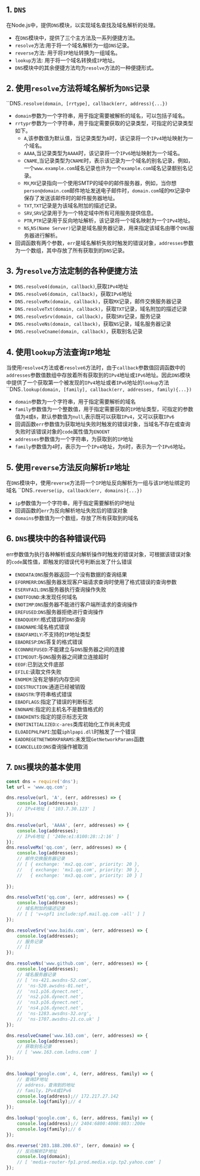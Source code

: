 ## 1. `DNS`
在Node.js中，提供`DNS`模块，以实现域名查找及域名解析的处理。
+ 在`DNS`模块中，提供了三个主方法及一系列便捷方法。
+ `resolve`方法:用于将一个域名解析为一组`DNS`记录。
+ `reverse`方法: 用于将`IP`地址转换为一组域名。
+ `lookup`方法: 用于将一个域名转换成`IP`地址。
+ `DNS`模块中的其余便捷方法均为`resolve`方法的一种便捷形式。

## 2. 使用`resolve`方法将域名解析为`DNS`记录
``DNS`.resolve(domain, [rrtype], callback(err, address){...})`
+ `domain`参数为一个字符串，用于指定需要被解析的域名，可以包括子域名。
+ `rrtypr`参数为一个字符串，用于指定需要获取的记录类型，可指定的记录类型如下。
    * `A`,该参数值为默认值，当记录类型为`A`时，该记录将一个`IPv4`地址映射为一个域名。
    * `AAAA`,当记录类型为`AAAA`时，该记录将一个`IPv6`地址映射为一个域名。
    * `CNAME`,当记录类型为`CNAME`时，表示该记录为一个域名的别名记录，例如，一个`www.example.com`域名记录也许为一个`example.com`域名记录额别名记录。
    * `MX`,`MX`记录指向一个使用SMTP的域中的邮件服务器，例如，当你想`person@domain.com`邮件地址发送电子邮件时，`domain.com`域的`MX`记录中保存了发送该邮件时的邮件服务器地址。
    * `TXT`,`TXT`记录是为该域名附加的描述记录。
    * `SRV`,`SRV`记录用于为一个特定域中所有可用服务提供信息。
    * `PTR`,`PTR`记录用于反向地址解析，该记录将一个域名映射为一个`IPv4`地址。
    * `NS`,`NS(Name Server)`记录是域名服务器记录，用来指定该域名由哪个`DNS`服务器进行解析。
+ 回调函数有两个参数，`err`是域名解析失败时触发的错误对象，`addresses`参数为一个数组，其中存放了所有获取到的`DNS`记录。

## 3. 为`resolve`方法定制的各种便捷方法
+ `DNS.resolve4(domain, callback)`,获取`IPv4`地址
+ `DNS.resolve6(domain, callback)`，获取`IPv6`地址
+ `DNS.resolveMx(domain, callback)`，获取`MX`记录，邮件交换服务器记录
+ `DNS.resolveTxt(domain, callback)`，获取`TXT`记录，域名附加的描述记录
+ `DNS.resolveSrv(domain, callback)`，获取`SRV`记录，服务记录
+ `DNS.resolveNs(domain, callback)`，获取`NS`记录，域名服务器记录
+ `DNS.resolveCname(domain, callback)`，获取别名记录

## 4. 使用`lookup`方法查询`IP`地址
当使用`resolve4`方法或者`resolve6`方法时，由于`callback`参数值回调函数中的`addresses`参数值数组中存放着所有获取到的`IPv4`地址或`IPv6`地址。因此`DNS`模块中提供了一个获取第一个被发现的`IPv4`地址或者`IPv6`地址的`lookup`方法
``DNS`.lookup(domain, [family], callback(err, addresses, family){...})`
+ `domain`参数为一个字符串，用于指定需要解析的域名
+ `family`参数值为一个整数值，用于指定需要获取的`IP`地址类型，可指定的参数值为`4`或`6`，默认参数值为`null`,表示既可以获取`IPv4`，又可以获取`IPv6`
+ 回调函数`err`参数值为获取地址失败时触发的错误对象，当域名不存在或查询失败时该错误对象的`code`属性值为`ENOENT`
+ `addresses`参数值为一个字符串，为获取到的`IP`地址
+ `family`参数值为`4`时，表示为一个`IPv4`地址，为`6`时，表示为一个`IPv6`地址。

## 5. 使用`reverse`方法反向解析`IP`地址
在`DNS`模块中，使用`reverse`方法将一个`IP`地址反向解析为一组与该`IP`地址绑定的域名
``DNS`.reverse(ip, callback(err, domains){...})`
+ `ip`参数值为一个字符串，用于指定需要解析的IP地址
+ 回调函数的`err`为反向解析地址失败后的错误对象
+ `domains`参数值为一个数组，存放了所有获取到的域名

## 6. `DNS`模块中的各种错误代码
err参数值为执行各种解析或反向解析操作时触发的错误对象，可根据该错误对象的`code`属性值，即触发的错误代号判断出发了什么错误
+ `ENODATA`:`DNS`服务器返回一个没有数据的查询结果
+ `EFORMERR`:`DNS`服务器发现客户端请求查询时使用了格式错误的查询参数
+ `ESERVFAIL`:`DNS`服务器执行查询操作失败
+ `ENOTFOUND`:未发现任何域名
+ `ENOTIMP`:`DNS`服务器不能进行客户端所请求的查询操作
+ `EREFUSED`:`DNS`服务器拒绝进行查询操作
+ `EBADQUERY`:格式错误的`DNS`查询
+ `EBADNAME`:域名格式错误
+ `EBADFAMILY`:不支持的`IP`地址类型
+ `EBADRESP`:`DNS`答复的格式错误
+ `ECONNREFUSED`:不能建立与`DNS`服务器之间的连接
+ `ETIMEOUT`:与`DNS`服务器之间建立连接超时
+ `EEOF`:已到达文件底部
+ `EFILE`:读取文件失败
+ `ENOMEM`:没有足够的内存空间
+ `EDESTRUCTION`:通道已经被销毁
+ `EBADSTR`:字符串格式错误
+ `EBADFLAGS`:指定了错误的判断标志
+ `ENONAME`:指定的主机名不是数值格式的
+ `EBADHINTS`:指定的提示标志无效
+ `ENOTINITIALIZED`:`c-ares`类库初始化工作尚未完成
+ `ELOADIPHLPAPI`:加载`iphlpapi.dll`时触发了一个错误
+ `EADDREGETNETWORKPARAMS`:未发现`GetNetworkParams`函数
+ `ECANCELLED`:`DNS`查询操作被取消

## 7. `DNS`模块的基本使用
```javascript
const dns = require('dns');
let url = 'www.qq.com';

dns.resolve(url, 'A', (err, addresses) => {
	console.log(addresses);
	// IPv4地址 [ '103.7.30.123' ]
});

dns.resolve(url, 'AAAA', (err, addresses) => {
	console.log(addresses);
	// IPv6地址 [ '240e:e1:8100:28::2:16' ]
});
dns.resolveMx('qq.com', (err, addresses) => {
	console.log(addresses);
	// 邮件交换服务器记录
	// [ { exchange: 'mx2.qq.com', priority: 20 },
	//   { exchange: 'mx1.qq.com', priority: 30 },
	//   { exchange: 'mx3.qq.com', priority: 10 } ]
	
});

dns.resolveTxt('qq.com', (err, addresses) => {
	console.log(addresses);
	// 域名附加的描述记录
	// [ [ 'v=spf1 include:spf.mail.qq.com -all' ] ]
});

dns.resolveSrv('www.baidu.com', (err, addresses) => {
	console.log(addresses);
	// 服务记录
	// []
});

dns.resolveNs('www.github.com', (err, addresses) => {
	console.log(addresses);
	// 域名服务器记录
	// [ 'ns-421.awsdns-52.com',
	//  'ns-520.awsdns-01.net',
	//  'ns1.p16.dynect.net',
	//  'ns2.p16.dynect.net',
	//  'ns3.p16.dynect.net',
	//  'ns4.p16.dynect.net',
	//  'ns-1283.awsdns-32.org',
	//  'ns-1707.awsdns-21.co.uk' ]
});

dns.resolveCname('www.163.com', (err, addresses) => {
	console.log(addresses);
	// 获取别名记录
	// [ 'www.163.com.lxdns.com' ]
});


dns.lookup('google.com', 4, (err, address, family) => {
	// 查询IP地址
	// address，查询到的地址
	// family，IPv4或IPv6
	console.log(address);// 172.217.27.142
	console.log(family);// 4
});

dns.lookup('google.com', 6, (err, address, family) => {
	console.log(address);// 2404:6800:4008:803::200e
	console.log(family);// 6
});

dns.reverse('203.188.200.67', (err, domain) => {
	// 反向解析IP地址
	console.log(domain);
	// [ 'media-router-fp1.prod.media.vip.tp2.yahoo.com' ]
});
```